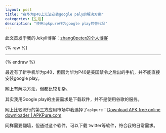 ```yaml
---
layout: post
title: "在华为p40上无法安装google paly的解决方案"
categories: [生活]
description: "使用apkpure作为google play的替代品"
---
```


此文首发于我的Jekyll博客：[zhang0peter的个人博客](https://zhang0peter.com)         

{% raw %}
***          
{% endraw %}

最近有了新手机华为p40，但因为华为P40是美国禁令之后出的手机，并不能直接安装google play。

网上有解决方法，但都比较复杂。

其实我用Google play的主要需求是下载软件，并不是使用谷歌的服务。

网上比较流行的第三方应用市场中我选择了`apkpure`：[Download APK free online downloader | APKPure.com](https://apkpure.com/)

同样需要翻墙，但通过这个软件，可以下载 twitter等软件，符合我的日常需求。
